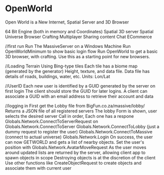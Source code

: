 # OpenWorld
Open World is a New Internet, Spatial Server and 3D Browser

64 Bit Engine (both in memory and Coordinates)
Spatial 3D server
Spatial Universe Browser
Crafting
Multiplayer
Sharing content
Chat
ECommerce

//first run
Run The MassiveServer on a Windows Machine
Run OpenWorldMinimum to show basic login flow
Run OpenWorld to get a basic 3D browser, with crafting. Use this as a starting point for new browsers.


//Loading Terrain
Using Bing-type tiles
Each tile has a biome map (generated by the generator)
Height, texture, and data file.
Data file has details of roads, buildings, water, etc. Units: Lon/Lat

//UserID
Each new user is identified by a GUID generated by the server on first login
The client should store the GUID for later logins.
A client can associate a GUID with an email address to retrieve their account and data

//logging in
First get the Lobby file from BigFun.co.za/massive/lobby/
Returns a JSON file of all registered servers
The lobby Form is shown, user selects the desired server
Call in order, Each one has a respone
Globals.Network.ConnectToServerRequest
on Globals.Network.ConnectToServer
	Globals.Network.ConnectToLobby (just a dummy request to register the user)
		Globals.Network.ConnectToMassive (connect to actual universe)
			Globals.Network.Login
On success, the user can now GETWORLD and gets a list of nearby objects.
Set the user's position with Globals.Network.AvatarMoveRequest
As the user moves around updated lists are returned by the server, allowing client app to spawn objects in scope
Destroying objects is at the discretion of the client
Use other functions like CreateObjectRequest to create objects and associate them with current user